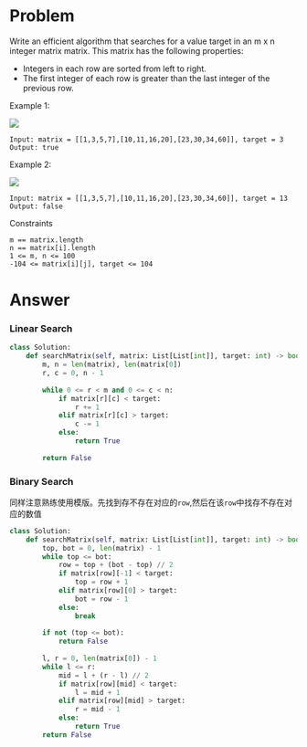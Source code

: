 # Problem
Write an efficient algorithm that searches for a value target in an m x n integer matrix matrix. This matrix has the following properties:

- Integers in each row are sorted from left to right.
- The first integer of each row is greater than the last integer of the previous row.

Example 1:

![](https://assets.leetcode.com/uploads/2020/10/05/mat.jpg)
```
Input: matrix = [[1,3,5,7],[10,11,16,20],[23,30,34,60]], target = 3
Output: true
```

Example 2:

![](https://assets.leetcode.com/uploads/2020/10/05/mat2.jpg)
```
Input: matrix = [[1,3,5,7],[10,11,16,20],[23,30,34,60]], target = 13
Output: false
```

Constraints
```
m == matrix.length
n == matrix[i].length
1 <= m, n <= 100
-104 <= matrix[i][j], target <= 104
```

# Answer
### Linear Search
```python
class Solution:
    def searchMatrix(self, matrix: List[List[int]], target: int) -> bool:
        m, n = len(matrix), len(matrix[0])
        r, c = 0, n - 1
        
        while 0 <= r < m and 0 <= c < n:
            if matrix[r][c] < target:
                r += 1
            elif matrix[r][c] > target:
                c -= 1
            else:
                return True
            
        return False
```
### Binary Search
同样注意熟练使用模版。先找到存不存在对应的`row`,然后在该`row`中找存不存在对应的数值
```python
class Solution:
    def searchMatrix(self, matrix: List[List[int]], target: int) -> bool:
        top, bot = 0, len(matrix) - 1
        while top <= bot:
            row = top + (bot - top) // 2
            if matrix[row][-1] < target:
                top = row + 1
            elif matrix[row][0] > target:
                bot = row - 1
            else:
                break
        
        if not (top <= bot):
            return False
        
        l, r = 0, len(matrix[0]) - 1
        while l <= r:
            mid = l + (r - l) // 2
            if matrix[row][mid] < target:
                l = mid + 1
            elif matrix[row][mid] > target:
                r = mid - 1
            else:
                return True
        return False
```